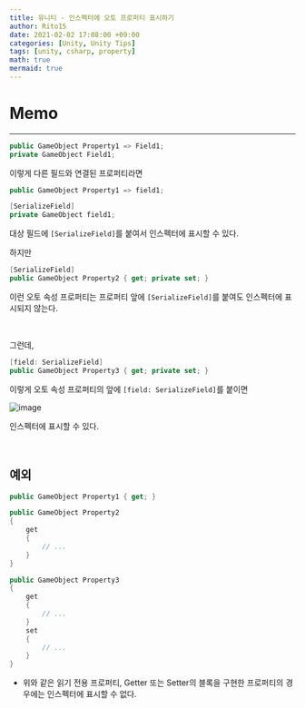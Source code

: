 ```yaml
---
title: 유니티 - 인스펙터에 오토 프로퍼티 표시하기
author: Rito15
date: 2021-02-02 17:08:00 +09:00
categories: [Unity, Unity Tips]
tags: [unity, csharp, property]
math: true
mermaid: true
---
```


# Memo
---

```cs
public GameObject Property1 => Field1;
private GameObject Field1;
```

이렇게 다른 필드와 연결된 프로퍼티라면

```cs
public GameObject Property1 => field1;

[SerializeField]
private GameObject field1;
```

대상 필드에 `[SerializeField]`를 붙여서 인스펙터에 표시할 수 있다.

하지만

```cs
[SerializeField]
public GameObject Property2 { get; private set; }
```

이런 오토 속성 프로퍼티는 프로퍼티 앞에 `[SerializeField]`를 붙여도 인스펙터에 표시되지 않는다.

<br>

그런데,

```cs
[field: SerializeField]
public GameObject Property3 { get; private set; }
```

이렇게 오토 속성 프로퍼티의 앞에 `[field: SerializeField]`를 붙이면

![image](https://user-images.githubusercontent.com/42164422/106571323-5c118680-657a-11eb-8400-4ef143b6238c.png)

인스펙터에 표시할 수 있다.

<br>

## 예외

```cs
public GameObject Property1 { get; }

public GameObject Property2
{
    get
    {
        // ...
    }
}

public GameObject Property3
{
    get
    {
        // ...
    }
    set
    {
        // ...
    }
}
```

- 위와 같은 읽기 전용 프로퍼티, Getter 또는 Setter의 블록을 구현한 프로퍼티의 경우에는 인스펙터에 표시할 수 없다.